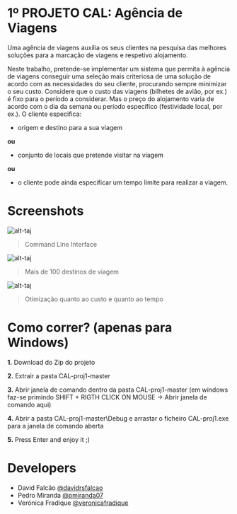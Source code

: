 # 1º PROJETO CAL: Agência de Viagens
Uma agência de viagens auxilia os seus clientes na pesquisa das melhores soluções para a marcação de viagens e respetivo alojamento.

Neste trabalho, pretende-se implementar um sistema que permita à agência de viagens conseguir uma seleção mais criteriosa de uma solução de acordo com as necessidades do seu cliente, procurando sempre minimizar o seu custo.
Considere que o custo das viagens (bilhetes de avião, por ex.) é fixo para o período a considerar. Mas o preço do alojamento varia de acordo com o dia da semana ou período específico (festividade local, por ex.).
O cliente especifica:
- origem e destino para a sua viagem

**ou**

- conjunto de locais que pretende visitar na viagem

**ou**

- o cliente pode ainda especificar um tempo limite para realizar a viagem.

# Screenshots

![alt-taj](https://github.com/davidrsfalcao/CAL-proj1/blob/master/Project%201/Screenshots/Screenshot1.png)

> Command Line Interface

![alt-taj](https://github.com/davidrsfalcao/CAL-proj1/blob/master/Project%201/Screenshots/Screenshot2.png)

> Mais de 100 destinos de viagem

![alt-taj](https://github.com/davidrsfalcao/CAL-proj1/blob/masterProject%201//Screenshots/Screenshot3.png)

> Otimização quanto ao custo e quanto ao tempo

# Como correr? (apenas para Windows)
**1.** Download do Zip do projeto

**2.** Extrair a pasta CAL-proj1-master

**3.** Abrir janela de comando dentro da pasta CAL-proj1-master (em windows faz-se primindo SHIFT + RIGTH CLICK ON MOUSE -> Abrir janela de comando aqui)

**4.** Abrir a pasta CAL-proj1-master\Debug e arrastar o ficheiro CAL-proj1.exe para a janela de comando aberta

**5.** Press Enter and enjoy it ;)

# Developers
- David Falcão [@davidrsfalcao](https://github.com/davidrsfalcao)
- Pedro Miranda [@pmiranda07](https://github.com/pmiranda07)
- Verónica Fradique [@veronicafradique](https://github.com/veronicafradique)

